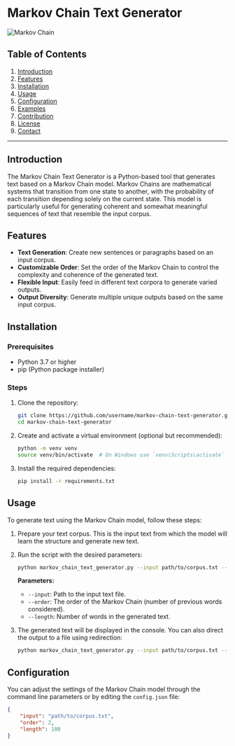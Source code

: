 # Markov Chain Text Generator

![Markov Chain](https://example.com/markov_chain_image.png)

## Table of Contents

1. [Introduction](#introduction)
2. [Features](#features)
3. [Installation](#installation)
4. [Usage](#usage)
5. [Configuration](#configuration)
6. [Examples](#examples)
7. [Contribution](#contribution)
8. [License](#license)
9. [Contact](#contact)

---

## Introduction

The Markov Chain Text Generator is a Python-based tool that generates text based on a Markov Chain model. Markov Chains are mathematical systems that transition from one state to another, with the probability of each transition depending solely on the current state. This model is particularly useful for generating coherent and somewhat meaningful sequences of text that resemble the input corpus.

## Features

- **Text Generation**: Create new sentences or paragraphs based on an input corpus.
- **Customizable Order**: Set the order of the Markov Chain to control the complexity and coherence of the generated text.
- **Flexible Input**: Easily feed in different text corpora to generate varied outputs.
- **Output Diversity**: Generate multiple unique outputs based on the same input corpus.

## Installation

### Prerequisites

- Python 3.7 or higher
- pip (Python package installer)

### Steps

1. Clone the repository:

    ```bash
    git clone https://github.com/username/markov-chain-text-generator.git
    cd markov-chain-text-generator
    ```

2. Create and activate a virtual environment (optional but recommended):

    ```bash
    python -m venv venv
    source venv/bin/activate  # On Windows use `venv\Scripts\activate`
    ```

3. Install the required dependencies:

    ```bash
    pip install -r requirements.txt
    ```

## Usage

To generate text using the Markov Chain model, follow these steps:

1. Prepare your text corpus. This is the input text from which the model will learn the structure and generate new text.

2. Run the script with the desired parameters:

    ```bash
    python markov_chain_text_generator.py --input path/to/corpus.txt --order 2 --length 100
    ```

    **Parameters:**
    - `--input`: Path to the input text file.
    - `--order`: The order of the Markov Chain (number of previous words considered).
    - `--length`: Number of words in the generated text.

3. The generated text will be displayed in the console. You can also direct the output to a file using redirection:

    ```bash
    python markov_chain_text_generator.py --input path/to/corpus.txt --order 2 --length 100 > generated_text.txt
    ```

## Configuration

You can adjust the settings of the Markov Chain model through the command line parameters or by editing the `config.json` file:

```json
{
    "input": "path/to/corpus.txt",
    "order": 2,
    "length": 100
}
